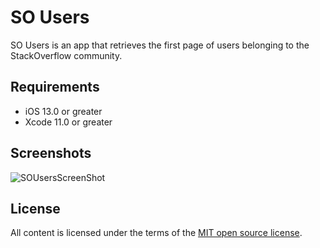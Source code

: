 # SO Users

SO Users is an app that retrieves the first page of users belonging to the StackOverflow community.

## Requirements
- iOS 13.0 or greater
- Xcode 11.0 or greater

## Screenshots
![SOUsersScreenShot](https://user-images.githubusercontent.com/21065764/71843910-f7dc7480-3092-11ea-8668-5c76877e6052.png)


## License
All content is licensed under the terms of the [MIT open source license](https://opensource.org/licenses/MIT).
